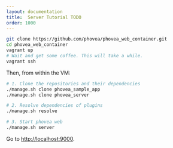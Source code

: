 ```yaml
---
layout: documentation
title:  Server Tutorial TODO
order: 1000
---
```


```bash
git clone https://github.com/phovea/phovea_web_container.git
cd phovea_web_container
vagrant up
# Wait and get some coffee. This will take a while.
vagrant ssh
```

Then, from within the VM:

```bash
# 1. Clone the repositories and their dependencies
./manage.sh clone phovea_sample_app
./manage.sh clone phovea_server

# 2. Resolve dependencies of plugins
./manage.sh resolve

# 3. Start phovea web
./manage.sh server
```

Go to [http://localhost:9000](http://localhost:9000).
